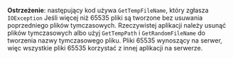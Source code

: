 **Ostrzeżenie**: następujący kod używa `GetTempFileName`, który zgłasza `IOException` Jeśli więcej niż 65535 pliki są tworzone bez usuwania poprzedniego plików tymczasowych. Rzeczywistej aplikacji należy usunąć plików tymczasowych albo użyj `GetTempPath` i `GetRandomFileName` do tworzenia nazwy tymczasowego pliku. Pliki 65535 wynoszący na serwer, więc wszystkie pliki 65535 korzystać z innej aplikacji na serwerze. 
